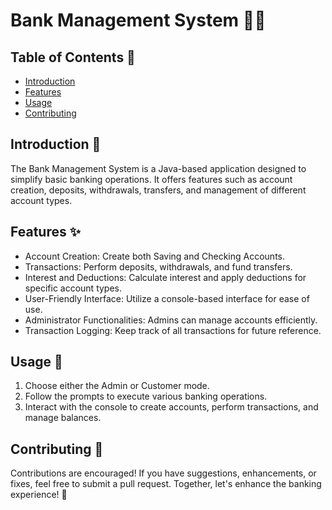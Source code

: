 # Bank Management System 👛🏦

## Table of Contents 📑

- [Introduction](#introduction)
- [Features](#features)
- [Usage](#usage)
- [Contributing](#contributing)

## Introduction 📝

The Bank Management System is a Java-based application designed to simplify basic banking operations. It offers features such as account creation, deposits, withdrawals, transfers, and management of different account types.

## Features ✨

- Account Creation: Create both Saving and Checking Accounts.
- Transactions: Perform deposits, withdrawals, and fund transfers.
- Interest and Deductions: Calculate interest and apply deductions for specific account types.
- User-Friendly Interface: Utilize a console-based interface for ease of use.
- Administrator Functionalities: Admins can manage accounts efficiently.
- Transaction Logging: Keep track of all transactions for future reference.

## Usage 🚀

1. Choose either the Admin or Customer mode.
2. Follow the prompts to execute various banking operations.
3. Interact with the console to create accounts, perform transactions, and manage balances.

## Contributing 🤝

Contributions are encouraged! If you have suggestions, enhancements, or fixes, feel free to submit a pull request. Together, let's enhance the banking experience! 🌟
